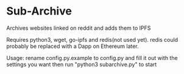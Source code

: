 # Sub-Archive
Archives websites linked on reddit and adds them to IPFS

Requires python3, wget, go-ipfs and redis(not used yet). redis could probably be replaced with a Dapp on Ethereum later.

Usage: rename config.py.example to config.py and fill it out with the settings you want then run "python3 subarchive.py" to start
